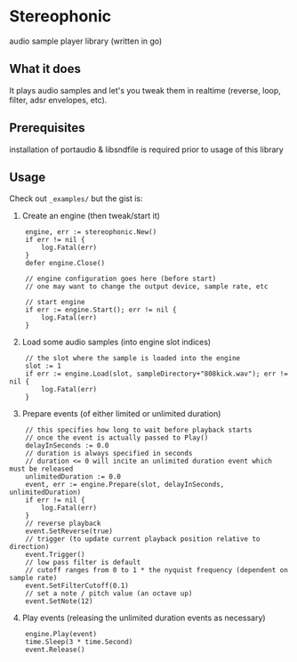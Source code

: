 # Stereophonic
audio sample player library (written in go)

## What it does
It plays audio samples and let's you tweak them in realtime (reverse, loop,
filter, adsr envelopes, etc).

## Prerequisites
installation of portaudio & libsndfile is required prior to usage of this library

## Usage
Check out `_examples/` but the gist is:

1.  Create an engine (then tweak/start it)
```
	engine, err := stereophonic.New()
	if err != nil {
		log.Fatal(err)
	}
	defer engine.Close()
	
	// engine configuration goes here (before start)
	// one may want to change the output device, sample rate, etc
	
	// start engine
	if err := engine.Start(); err != nil {
		log.Fatal(err)
	}
```
2.  Load some audio samples (into engine slot indices)
```
	// the slot where the sample is loaded into the engine
	slot := 1
	if err := engine.Load(slot, sampleDirectory+"808kick.wav"); err != nil {
		log.Fatal(err)
	}
```
3.  Prepare events (of either limited or unlimited duration)
```
	// this specifies how long to wait before playback starts
	// once the event is actually passed to Play()
	delayInSeconds := 0.0
	// duration is always specified in seconds
	// duration <= 0 will incite an unlimited duration event which must be released
	unlimitedDuration := 0.0
	event, err := engine.Prepare(slot, delayInSeconds, unlimitedDuration)
	if err != nil {
		log.Fatal(err)
	}
	// reverse playback
	event.SetReverse(true)
	// trigger (to update current playback position relative to direction)
	event.Trigger()
	// low pass filter is default
	// cutoff ranges from 0 to 1 * the nyquist frequency (dependent on sample rate)
	event.SetFilterCutoff(0.1)
	// set a note / pitch value (an octave up)
	event.SetNote(12)
```
4.  Play events (releasing the unlimited duration events as necessary)
```
	engine.Play(event)
	time.Sleep(3 * time.Second)
	event.Release()
```
